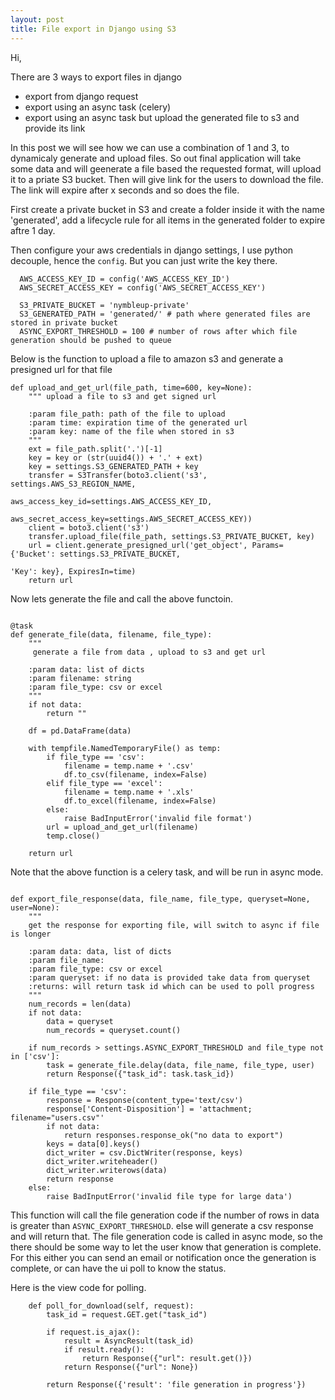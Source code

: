 ```yaml
---
layout: post
title: File export in Django using S3
---
```


Hi, 

There are 3 ways to export files in django

* export from django request
* export using an async task (celery)
* export using an async task but upload the generated file to s3 and provide its link

In this post we will see how we can use a combination of 1 and 3, to dynamicaly generate and upload files.
So out final application will take some data and will geenerate a file based the requested format, will upload it to a priate 
S3 bucket. Then will give link for the users to download the file. The link will expire after x seconds and so does the file.

First create a private bucket in S3 and create a folder inside it with the name 'generated', add  a lifecycle rule for all 
items in the generated folder to expire aftre 1 day.

Then configure your aws credentials in django settings, I use python decouple, hence the `config`. But you can just write the key there.

```
  AWS_ACCESS_KEY_ID = config('AWS_ACCESS_KEY_ID')
  AWS_SECRET_ACCESS_KEY = config('AWS_SECRET_ACCESS_KEY')

  S3_PRIVATE_BUCKET = 'nymbleup-private'
  S3_GENERATED_PATH = 'generated/' # path where generated files are stored in private bucket
  ASYNC_EXPORT_THRESHOLD = 100 # number of rows after which file generation should be pushed to queue
```
Below is the function to upload a file to amazon s3 and generate a presigned url for that file

```
def upload_and_get_url(file_path, time=600, key=None):
    """ upload a file to s3 and get signed url 
    
    :param file_path: path of the file to upload
    :param time: expiration time of the generated url
    :param key: name of the file when stored in s3    
    """
    ext = file_path.split('.')[-1]
    key = key or (str(uuid4()) + '.' + ext)
    key = settings.S3_GENERATED_PATH + key
    transfer = S3Transfer(boto3.client('s3', settings.AWS_S3_REGION_NAME,
                                       aws_access_key_id=settings.AWS_ACCESS_KEY_ID,
                                       aws_secret_access_key=settings.AWS_SECRET_ACCESS_KEY))
    client = boto3.client('s3')
    transfer.upload_file(file_path, settings.S3_PRIVATE_BUCKET, key)
    url = client.generate_presigned_url('get_object', Params={'Bucket': settings.S3_PRIVATE_BUCKET,
                                                                           'Key': key}, ExpiresIn=time)
    return url

```

Now lets generate the file and call the above functoin.

```

@task
def generate_file(data, filename, file_type):
    """
     generate a file from data , upload to s3 and get url

    :param data: list of dicts
    :param filename: string
    :param file_type: csv or excel
    """
    if not data:
        return ""

    df = pd.DataFrame(data)

    with tempfile.NamedTemporaryFile() as temp:
        if file_type == 'csv':
            filename = temp.name + '.csv'
            df.to_csv(filename, index=False)
        elif file_type == 'excel':
            filename = temp.name + '.xls'
            df.to_excel(filename, index=False)
        else:
            raise BadInputError('invalid file format')
        url = upload_and_get_url(filename)
        temp.close()

    return url

```

Note that the above function is a celery task, and will be run in async mode.

```

def export_file_response(data, file_name, file_type, queryset=None, user=None):
    """
    get the response for exporting file, will switch to async if file is longer

    :param data: data, list of dicts
    :param file_name:
    :param file_type: csv or excel
    :param queryset: if no data is provided take data from queryset
    :returns: will return task id which can be used to poll progress
    """
    num_records = len(data)
    if not data:
        data = queryset
        num_records = queryset.count()

    if num_records > settings.ASYNC_EXPORT_THRESHOLD and file_type not in ['csv']:
        task = generate_file.delay(data, file_name, file_type, user)
        return Response({"task_id": task.task_id})

    if file_type == 'csv':
        response = Response(content_type='text/csv')
        response['Content-Disposition'] = 'attachment; filename="users.csv"'
        if not data:
            return responses.response_ok("no data to export")
        keys = data[0].keys()
        dict_writer = csv.DictWriter(response, keys)
        dict_writer.writeheader()
        dict_writer.writerows(data)
        return response
    else:
        raise BadInputError('invalid file type for large data')

```

This function will call the file generation code if the number of rows in data is greater than `ASYNC_EXPORT_THRESHOLD`.
else will generate a csv response and will return that. The file generation code is called in async mode, so the there should be some way to let the user know that generation is complete. For this either you can send an email or notification once the generation is complete, or can have the ui poll to know the status.

Here is the view code for polling.

```
    def poll_for_download(self, request):
        task_id = request.GET.get("task_id")

        if request.is_ajax():
            result = AsyncResult(task_id)
            if result.ready():
                return Response({"url": result.get()})
            return Response({"url": None})

        return Response({'result': 'file generation in progress'})

```


